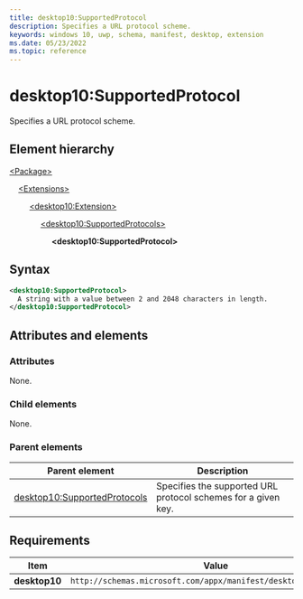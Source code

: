 ```yaml
---
title: desktop10:SupportedProtocol
description: Specifies a URL protocol scheme.
keywords: windows 10, uwp, schema, manifest, desktop, extension
ms.date: 05/23/2022
ms.topic: reference
---
```


# desktop10:SupportedProtocol

Specifies a URL protocol scheme.

## Element hierarchy

[\<Package\>](element-package.md)

&nbsp;&nbsp;&nbsp;&nbsp;[\<Extensions\>](element-1-extensions.md)

&nbsp;&nbsp;&nbsp;&nbsp; &nbsp;&nbsp;&nbsp;&nbsp;[\<desktop10:Extension\>](element-desktop10-extension.md)

&nbsp;&nbsp;&nbsp;&nbsp; &nbsp;&nbsp;&nbsp;&nbsp; &nbsp;&nbsp;&nbsp;&nbsp;[\<desktop10:SupportedProtocols\>](element-desktop10-supportedprotocols.md)

&nbsp;&nbsp;&nbsp;&nbsp; &nbsp;&nbsp;&nbsp;&nbsp; &nbsp;&nbsp;&nbsp;&nbsp; &nbsp;&nbsp;&nbsp;&nbsp;**\<desktop10:SupportedProtocol\>**

## Syntax

```xml
<desktop10:SupportedProtocol>
  A string with a value between 2 and 2048 characters in length.
</desktop10:SupportedProtocol>
```

## Attributes and elements

### Attributes

None.

### Child elements

None.

### Parent elements

| Parent element | Description |
|-|-|
| [desktop10:SupportedProtocols](element-desktop10-supportedprotocols.md) | Specifies the supported URL protocol schemes for a given key. |

## Requirements

| Item  | Value  |
|--|--|
| **desktop10** | `http://schemas.microsoft.com/appx/manifest/desktop/windows10/10` |
